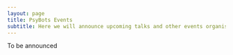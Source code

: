 ```yaml
---
layout: page
title: PsyBots Events
subtitle: Here we will announce upcoming talks and other events organised by PsyBots
---
```


To be announced
